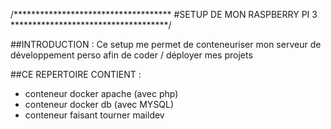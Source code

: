 /************************************ #SETUP DE MON RASPBERRY PI 3 ************************************/ 

##INTRODUCTION :
Ce setup me permet de conteneuriser mon serveur de développement perso
afin de coder / déployer mes projets



##CE REPERTOIRE CONTIENT :

* conteneur docker apache (avec php) 
* conteneur docker db (avec MYSQL)
* conteneur faisant tourner maildev
